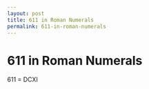 ```yaml
---
layout: post
title: 611 in Roman Numerals
permalink: 611-in-roman-numerals
---
```


# 611 in Roman Numerals

611 = DCXI
